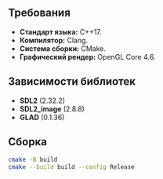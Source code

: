 ## Требования

- **Стандарт языка:** C++17.
- **Компилятор:** Clang.
- **Система сборки:** CMake.
- **Графический рендер:** OpenGL Core 4.6.

## Зависимости библиотек

- **SDL2** (2.32.2)
- **SDL2_image** (2.8.8)
- **GLAD** (0.1.36)

## Сборка

```bash
cmake -B build
cmake --build build --config Release
```